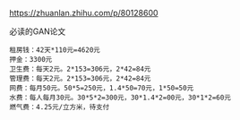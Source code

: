 https://zhuanlan.zhihu.com/p/80128600

必读的GAN论文



```
租房钱：42天*110元=4620元
押金：3300元
卫生费：每天2元。2*153=306元，2*42=84元
管理费：每天2元。2*153=306元，2*42=84元
网费：每月50元。50*5=250元，1.4*50=70元，1*50=50元
水费：每人每月30元。30*5*2=300元，30*1.4*2=00元，30*1*2=60元
燃气费：4.25元/立方米，待支付

```



